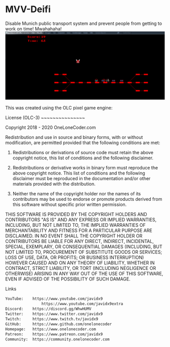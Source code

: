 # MVV-Deifi
Disable Munich public transport system and prevent people from getting to work on time! Mwahahaha!
![image](ScreenShot.png)

This was created using the OLC pixel game engine:

License (OLC-3)
	~~~~~~~~~~~~~~~

Copyright 2018 - 2020 OneLoneCoder.com

Redistribution and use in source and binary forms, with or without modification,
are permitted provided that the following conditions are met:

1. Redistributions or derivations of source code must retain the above copyright
notice, this list of conditions and the following disclaimer.

2. Redistributions or derivative works in binary form must reproduce the above
copyright notice. This list of conditions and the following	disclaimer must be
reproduced in the documentation and/or other materials provided with the distribution.

3. Neither the name of the copyright holder nor the names of its contributors may
be used to endorse or promote products derived from this software without specific
prior written permission.

THIS SOFTWARE IS PROVIDED BY THE COPYRIGHT HOLDERS AND CONTRIBUTORS	"AS IS" AND ANY
EXPRESS OR IMPLIED WARRANTIES, INCLUDING, BUT NOT LIMITED TO, THE IMPLIED WARRANTIES
OF MERCHANTABILITY AND FITNESS FOR A PARTICULAR PURPOSE ARE DISCLAIMED. IN NO EVENT
SHALL THE COPYRIGHT	HOLDER OR CONTRIBUTORS BE LIABLE FOR ANY DIRECT, INDIRECT,
INCIDENTAL,	SPECIAL, EXEMPLARY, OR CONSEQUENTIAL DAMAGES (INCLUDING, BUT NOT LIMITED
TO, PROCUREMENT OF SUBSTITUTE GOODS OR SERVICES; LOSS OF USE, DATA, OR PROFITS; OR
BUSINESS INTERRUPTION) HOWEVER CAUSED AND ON ANY THEORY OF LIABILITY, WHETHER IN
CONTRACT, STRICT LIABILITY, OR TORT	(INCLUDING NEGLIGENCE OR OTHERWISE) ARISING IN
ANY WAY OUT OF THE USE OF THIS SOFTWARE, EVEN IF ADVISED OF THE POSSIBILITY OF
SUCH DAMAGE.

Links
~~~~~
YouTube:	https://www.youtube.com/javidx9
				https://www.youtube.com/javidx9extra
Discord:	https://discord.gg/WhwHUMV
Twitter:	https://www.twitter.com/javidx9
Twitch:		https://www.twitch.tv/javidx9
GitHub:		https://www.github.com/onelonecoder
Homepage:	https://www.onelonecoder.com
Patreon:	https://www.patreon.com/javidx9
Community:  https://community.onelonecoder.com
